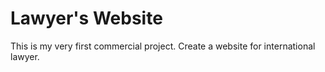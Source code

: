 # Lawyer's Website
This is my very first commercial project. Create a website for international lawyer.
